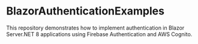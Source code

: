 # BlazorAuthenticationExamples
This repository demonstrates how to implement authentication in Blazor Server.NET 8 applications using Firebase Authentication and AWS Cognito.
